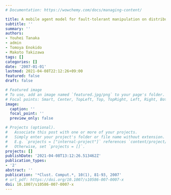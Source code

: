 ```yaml
---
# Documentation: https://wowchemy.com/docs/managing-content/

title: A mobile agent model for fault-tolerant manipulation on distributed objects
subtitle: ''
summary: ''
authors:
- Youhei Tanaka
- admin
- Tomoya Enokido
- Makoto Takizawa
tags: []
categories: []
date: '2007-01-01'
lastmod: 2021-04-08T22:12:26+09:00
featured: false
draft: false

# Featured image
# To use, add an image named `featured.jpg/png` to your page's folder.
# Focal points: Smart, Center, TopLeft, Top, TopRight, Left, Right, BottomLeft, Bottom, BottomRight.
image:
  caption: ''
  focal_point: ''
  preview_only: false

# Projects (optional).
#   Associate this post with one or more of your projects.
#   Simply enter your project's folder or file name without extension.
#   E.g. `projects = ["internal-project"]` references `content/project/deep-learning/index.md`.
#   Otherwise, set `projects = []`.
projects: []
publishDate: '2021-04-08T13:12:26.513462Z'
publication_types:
- '2'
abstract: ''
publication: '*Clust. Comput.*, 10(1), 81-93, 2007'
# url_pdf: https://doi.org/10.1007/s10586-007-0007-x
doi: 10.1007/s10586-007-0007-x
---
```

